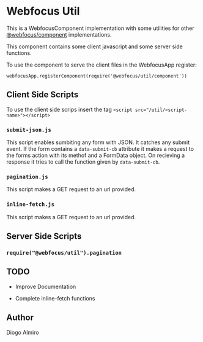 
# Webfocus Util

This is a WebfocusComponent implementation with some utilities for other [@webfocus/component](https://www.npmjs.com/package/@webfocus/component) implementations.

This component contains some client javascript and some server side functions.

To use the component to serve the client files in the WebfocusApp register:

```
webfocusApp.registerComponent(require('@webfocus/util/component'))
```


## Client Side Scripts

To use the client side scrips insert the tag `<script src="/util/<script-name>"></script>`

### `submit-json.js`

This script enables sumbiting any form with JSON. It catches any submit event. If the form contains a `data-submit-cb` attribute it makes a request to the forms action with its methof and a FormData object.
On recieving a response it tries to call the function given by `data-submit-cb`. 

### `pagination.js`

This script makes a GET request to an url provided.

### `inline-fetch.js`

This script makes a GET request to an url provided.

## Server Side Scripts

### `require("@webfocus/util").pagination`



## TODO

 - Improve Documentation

 - Complete inline-fetch functions

## Author

Diogo Almiro
